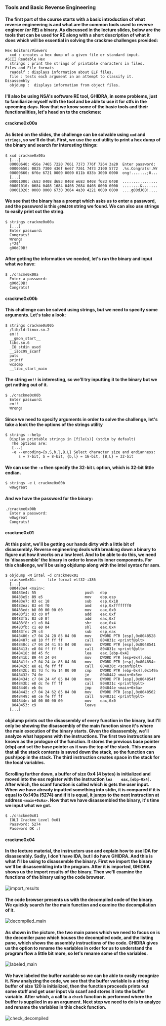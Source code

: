 ### Tools and Basic Reverse Engineering

#### The first part of the course starts with a basic introduction of what reverse engineering is and what are the common tools used to reverse engineer (or RE) a binary. As discussed in the lecture slides, below are the tools that can be used for RE along with a short description of what it does which will be essential in solving the crackme challenges provided:
```
Hex Editors/Viewers
  xxd : creates a hex dump of a given file or standard input.
ASCII Readable Hex
  strings : print the strings of printable characters in files.
Files and File formats
  readelf : displays information about ELF files.
  file : tests each argument in an attempt to classify it.
Disassembly
  objdump :  displays information from object files.
```
#### I'll also be using NSA's software RE tool, GHIDRA, in some problems, just to familiarize myself with the tool and be able to use it for ctfs in the upcoming days. Now that we know some of the basic tools and their functionalities, let's head on to the crackmes:

#### crackme0x00a
#### As listed on the slides, the challenge can be solvable using ```xxd``` and ```strings```, so we'll do that. First, we use the xxd utility to print a hex dump of the binary and search for interesting things:
```
$ xxd crackme0x00a
  [...]
  00000640: 456e 7465 7220 7061 7373 776f 7264 3a20  Enter password: 
  00000650: 0025 7300 436f 6e67 7261 7473 2100 5772  .%s.Congrats!.Wr
  00000660: 6f6e 6721 0000 0000 011b 033b 3000 0000  ong!.......;0...
  [...]
  00001000: c683 0408 d683 0408 e683 0408 f683 0408  ................
  00001010: 0684 0408 1684 0408 2684 0408 0000 0000  ........&.......
  00001020: 0000 0000 6730 3064 4a30 4221 0000 0000  ....g00dJ0B!....
```
#### We see that the binary has a prompt which asks us to enter a password, and the password is this ```g00dJ0B``` string we found. We can also use strings to easily print out the string.
```
$ strings crackme0x00a
  [...]
  Enter password: 
  Congrats!
  Wrong!
  ;*2$"
  g00dJ0B!
```
#### After getting the information we needed, let's run the binary and input what we have:
```
$ ./cracme0x00a
  Enter a password:
  g00dJ0B!
  Congrats!
```

#### crackme0x00b
#### This challenge can be solved using strings, but we need to specify some arguments. Let's take a look:
```
$ strings crackme0x00b
  /lib/ld-linux.so.2
  em!!
  __gmon_start__
  libc.so.6
  _IO_stdin_used
  __isoc99_scanf
  puts
  printf
  wcscmp
  __libc_start_main
```
#### The string ```em!!``` is interesting, so we'll try inputting it to the binary but we get nothing out of it.
```
$ ./crackme0x00b
  Enter password:
  em!!
  Wrong!
```
#### Since we need to specify arguments in order to solve the challenge, let's take a look the the options of the strings utility
```
$ strings --help
  Display printable strings in [file(s)] (stdin by default)
   The options are:
   [...]
   -e --encoding={s,S,b,l,B,L} Select character size and endianness:
      s = 7-bit, S = 8-bit, {b,l} = 16-bit, {B,L} = 32-bit
```
#### We can use the ```-e``` then specify the 32-bit ```L``` option, which is 32-bit little endian.
```
$ strings -e L crackme0x00b
  w0wgreat
```
#### And we have the password for the binary:
```
./crackme0x00b
  Enter a password:
  w0wgreat
  Congrats!
```

#### crackme0x01
#### At this point, we'll be getting our hands dirty with a little bit of disassembly. Reverse engineering deals with breaking down a binary to figure out how it works on a low level. And to be able to do this, we need to 'disassemble' the binary in order to know its inner components. For this challenge, we'll be using objdump along with the intel syntax for asm. 
```
$ objdump -M intel -d crackme0x01
  crackme0x01:     file format elf32-i386
  [...]
  080483e4 <main>:
   80483e4:	55                   	push   ebp
   80483e5:	89 e5                	mov    ebp,esp
   80483e7:	83 ec 18             	sub    esp,0x18
   80483ea:	83 e4 f0             	and    esp,0xfffffff0
   80483ed:	b8 00 00 00 00       	mov    eax,0x0
   80483f2:	83 c0 0f             	add    eax,0xf
   80483f5:	83 c0 0f             	add    eax,0xf
   80483f8:	c1 e8 04             	shr    eax,0x4
   80483fb:	c1 e0 04             	shl    eax,0x4
   80483fe:	29 c4                	sub    esp,eax
   8048400:	c7 04 24 28 85 04 08 	mov    DWORD PTR [esp],0x8048528
   8048407:	e8 10 ff ff ff       	call   804831c <printf@plt>
   804840c:	c7 04 24 41 85 04 08 	mov    DWORD PTR [esp],0x8048541
   8048413:	e8 04 ff ff ff       	call   804831c <printf@plt>
   8048418:	8d 45 fc             	lea    eax,[ebp-0x4]
   804841b:	89 44 24 04          	mov    DWORD PTR [esp+0x4],eax
   804841f:	c7 04 24 4c 85 04 08 	mov    DWORD PTR [esp],0x804854c
   8048426:	e8 e1 fe ff ff       	call   804830c <scanf@plt>
   804842b:	81 7d fc 9a 14 00 00 	cmp    DWORD PTR [ebp-0x4],0x149a
   8048432:	74 0e                	je     8048442 <main+0x5e>
   8048434:	c7 04 24 4f 85 04 08 	mov    DWORD PTR [esp],0x804854f
   804843b:	e8 dc fe ff ff       	call   804831c <printf@plt>
   8048440:	eb 0c                	jmp    804844e <main+0x6a>
   8048442:	c7 04 24 62 85 04 08 	mov    DWORD PTR [esp],0x8048562
   8048449:	e8 ce fe ff ff       	call   804831c <printf@plt>
   804844e:	b8 00 00 00 00       	mov    eax,0x0
   8048453:	c9                   	leave  
  [...]
```
#### objdump prints out the disassembly of every function in the binary, but I'll only be showing the disassembly of the main function since it's where the main execution of the binary starts. Given the disassembly, we'll analyze what happens with the instructions. The first two instructions are known as the prologue of the function. It stores the previous base pointer (ebp) and set the base pointer as it was the top of the stack. This means that all the stack contents is saved down the stack, so the function can push/pop in the stack. The third instruction creates space in the stack for the local variables. 
#### Scrolling further down, a buffer of size 0x4 (4 bytes) is initialized and moved into the eax register with the instruction ```lea    eax,[ebp-0x4]```. After which, the scanf function is called which is gets the user input. When we have already inputted something into stdin, it is compared if it is equal to 0x149a (5274) and if it is equal, it jumps to the next instruction at address ```<main+0x6a>```. Now that we have disassembled the binary, it's time we input what we got. 
```
$ ./crackme0x01
  IOLI Crackme Level 0x01
  Password: 5274
  Password OK :)
```
#### crackme0x04
#### In the lecture material, the instructors use and explain how to use IDA for disassembly. Sadly, I don't have IDA, but I do have GHIDRA. And this is what I'll be using to disassemble the binary. First we import the binary we'll be disassembling into the program. After it is imported, GHIDRA shows us the import results of the binary. Then we'll examine the functions of the binary using the code browser. 
![import_results](/assets/RPISEC_PWN/RE_basic/crackme_0x04/1_import_result.png)
#### The code browser presents us with the decompiled code of the binary. We quickly search for the main function and examine the decompilation of it. 
![decompiled_main](/assets/RPISEC_PWN/RE_basic/crackme_0x04/2_decompiled_main.png)
#### As shown in the picture, the two main panes which we need to focus on is the decomiler pane which houses the decompiled code, and the listing pane, which shows the assembly instructions of the code. GHIDRA gives us the option to rename the variables in order for us to understand the program flow a little bit more, so let's rename some of the variables. 
![labeled_main](/assets/RPISEC_PWN/RE_basic/crackme_0x04/3_edited.png)
#### We have labeled the buffer variable so we can be able to easily recognize it. Now analyzing the code, we see that the buffer variable is a string buffer of size 120 is initialized, then the function proceeds prints out some stuff and get user input via scanf and stores it into the buffer variable. After which, a call to a ```check``` function is performed where the buffer is supplied in as an argument. Next step we need to do is to analyze and rename the variables in this check function.
![check_decompiled](/assets/RPISEC_PWN/RE_basic/crackme_0x04/4_decompile_check.png)

